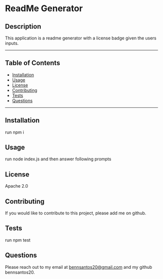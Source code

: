 # ReadMe Generator
  
  

  ## Description
  This application is a readme generator with a license badge given the users inputs.
  ***
  ## Table of Contents
  * [Installation](#installation)
  * [Usage](#usage)
  * [License](#license)
  * [Contributing](#contributing)
  * [Tests](#tests)
  * [Questions](#questions)
  ***
  ## Installation
  run npm i
  ## Usage
  run node index.js and then answer following prompts
  ## License
  Apache 2.0
  ## Contributing
  If you would like to contribute to this project, please add me on github.
  ## Tests
  run npm test
  ## Questions
  Please reach out to my email at bennsantos20@gmail.com and my github bennsantos20.
      
    
